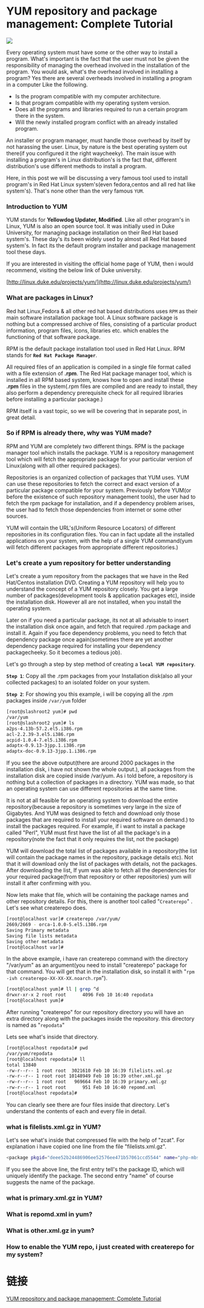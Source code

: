 # YUM repository and package management: Complete Tutorial

![](http://www.slashroot.in/sites/default/files/styles/article_image_full_node/public/field/image/yum%20package_0.png?itok=ys98Ee-n)

Every operating system must have some or the other way to install a program. What's important is the fact that 
the user must not be given the responsibility of managing the overhead involved in the installation of the program.
You would ask, what's the overhead involved in installing a program? Yes there are several overheads involved in 
installing a program in a computer Like the following.

- Is the program compatible with my computer architecture.
- Is that program compatible with my operating system version.
- Does all the programs and libraries required to run a certain program there in the system.
- Will the newly installed program conflict with an already installed program.

An installer or program manager, must handle those overhead by itself by not harassing the user. Linux, by nature is the 
best operating system out there(if you configured it the right waycheeky). The main issue with installing a program's 
in Linux distribution's is the fact that, different distribution's use different methods to install a program.

Here, in this post we will be discussing a very famous tool used to install program's in Red Hat Linux system's(even 
fedora,centos and all red hat like system's). That's none other than the very famous `YUM`.

### Introduction to YUM

YUM stands for **Yellowdog Updater, Modified**. Like all other program's in Linux, YUM is also an open source tool.
It was initially used in Duke University, for managing package installation on their Red Hat based system's. 
These day's its been widely used by almost all Red Hat based system's. In fact its the default program installer 
and package management tool these days.

If you are interested in visiting the official home page of YUM, then i would recommend, visiting the below link of Duke university.

[http://linux.duke.edu/projects/yum/](http://linux.duke.edu/projects/yum/)

### What are packages in Linux?

Red hat Linux,Fedora & all other red hat based distributions uses `RPM` as their main software installation package tool.
A Linux software package is nothing but a compressed archive of files, consisting of a particular product information,
program files, icons, libraries etc. which enables the functioning of that software package.

RPM is the default package installation tool used in Red Hat Linux. RPM stands for **`Red Hat Package Manager`**.

All required files of an application is compiled in a single file format called with a file extension of **.rpm**. 
The Red Hat package manager tool, which is installed in all RPM based system, knows how to open and install these **.rpm** 
files in the system(.rpm files are compiled and are ready to install, they also perform a dependency prerequisite check 
for all required libraries before installing a particular package.)

RPM itself is a vast topic, so we will be covering that in separate post, in great detail.

### So if RPM is already there, why was YUM made?

RPM and YUM are completely two different things. RPM is the package manager tool which installs the package. 
YUM is a repository management tool which will fetch the appropriate package for your particular version of 
Linux(along with all other required packages).

Repositories is an organized collection of packages that YUM uses. YUM can use these repositories to fetch the 
correct and exact version of a particular package compatible for your system. Previously before YUM(or before the 
existence of such repository management tools), the user had to fetch the rpm package for installation, and if a 
dependency problem arises, the user had to fetch those dependencies from internet or some other sources.

YUM will contain the URL's(Uniform Resource Locators) of different repositories in its configuration files. 
You can in fact update all the installed applications on your system, with the help of a single YUM command(yum 
will fetch different packages from appropriate different repositories.)

### Let's create a yum repository for better understanding

Let's create a yum repository from the packages that we have in the Red Hat/Centos installation DVD. Creating a YUM repository will help you to understand the concept of a YUM repository closely. You get a large number of packages(development tools & application packages etc), inside the installation disk. However all are not installed, when you install the operating system.

Later on if you need a particular package, its not at all advisable to insert the installation disk once again, and fetch that required .rpm package and install it. Again if you face dependency problems, you need to fetch that dependency package once again(sometimes there are yet another dependency package required for installing your dependency packagecheeky. So it becomes a tedious job).

Let's go through a step by step method of creating a **`local YUM repository`**.

**`Step 1`**: Copy all the .rpm packages from your Installation disk(also all your collected packages) to an isolated folder on your system.

**`Step 2`**: For showing you this example, i will be copying all the .rpm packages inside `/var/yum` folder

```bash
[root@slashroot2 yum]# pwd
/var/yum
[root@slashroot2 yum]# ls
a2ps-4.13b-57.2.el5.i386.rpm
acl-2.2.39-3.el5.i386.rpm
acpid-1.0.4-7.el5.i386.rpm
adaptx-0.9.13-3jpp.1.i386.rpm
adaptx-doc-0.9.13-3jpp.1.i386.rpm
```

If you see the above output(there are around 2000 packages in the installation disk, i have not shown the whole output.), all packages from the installation disk are copied inside /var/yum. As i told before, a repository is nothing but a collection of packages in a directory. YUM was made, so that an operating system can use different repositories at the same time.

It is not at all feasible for an operating system to download the entire repository(because a repository is sometimes very large in the size of Gigabytes. And YUM was designed to fetch and download only those packages that are required to install your required software on demand.) to install the packages required. For example, if i want to install a package called "Perl",  YUM must first have the list of all the package's in a repository(note the fact that it only requires the list, not the package)

YUM will download the total list of packages available in a repository(the list will contain the package names in the repository, package details etc). Not that it will download only the list of packages with details, not the packages. After downloading the list, If yum was able to fetch all the dependencies for your required package(from that repository or other repositories) yum will install it after confirming with you.

Now lets make that file, which will be containing the package names and other repository details. For this, there is another tool called "`Createrepo`" . Let's see what createrepo does.

```bash
[root@localhost var]# createrepo /var/yum/
2669/2669 - orca-1.0.0-5.el5.i386.rpm
Saving Primary metadata
Saving file lists metadata
Saving other metadata
[root@localhost var]#
```

In the above example, i have ran createrepo command with the directory "/var/yum" as an argument(you need to install "createrepo" package for that command. You will get that in the installation disk, so install it with "`rpm -ivh createrepo-XX-XX-XX.noarch.rpm`").

```bash
[root@localhost yum]# ll | grep ^d
drwxr-xr-x 2 root root      4096 Feb 10 16:40 repodata
[root@localhost yum]#
```

After running "createrepo" for our repository directory you will have an extra directory along with the packages inside the repository. this directory is named as "`repodata`"

Lets see what's inside that directory.

```bash
[root@localhost repodata]# pwd
/var/yum/repodata
[root@localhost repodata]# ll
total 13840
-rw-r--r-- 1 root root  3021610 Feb 10 16:39 filelists.xml.gz
-rw-r--r-- 1 root root 10148949 Feb 10 16:39 other.xml.gz
-rw-r--r-- 1 root root   969664 Feb 10 16:39 primary.xml.gz
-rw-r--r-- 1 root root      951 Feb 10 16:40 repomd.xml
[root@localhost repodata]#
```

You can clearly see there are four files inside that directory. Let's understand the contents of each and every file in detail.

### what is filelists.xml.gz in YUM?

Let's see what's inside that compressed file with the help of "zcat". For explanation i have copied one line from the file "filelists.xml.gz".

```bash
<package pkgid="deee52b24486906ee52576ee471b57061ccd5544" name="php-mbstring" arch="i386"><version epoch="0" ver="5.1.6" rel="32.el5"/><file>/etc/php.d/mbstring.ini</file><file>/usr/lib/php/modules/mbstring.so</file></package>
```

If you see the above line, the first entry tell's the package ID, which will uniquely identify the package. The second entry "name" of course suggests the name of the package.

### what is primary.xml.gz in YUM?

### What is repomd.xml in yum?

### What is other.xml.gz in yum?

### How to enable the YUM repo, i just created with createrepo for my system?

# 链接

[YUM repository and package management: Complete Tutorial](http://www.slashroot.in/yum-repository-and-package-management-complete-tutorial)
